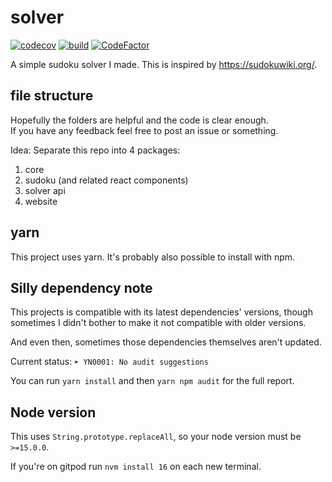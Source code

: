 # solver

[![codecov](https://codecov.io/gh/icecream17/solver/branch/main/graph/badge.svg?token=FOcsmxUx91)](https://codecov.io/gh/icecream17/solver)
[![build](https://github.com/icecream17/solver/workflows/build/badge.svg)](https://github.com/icecream17/solver/actions)
[![CodeFactor](https://www.codefactor.io/repository/github/icecream17/solver/badge/main)](https://www.codefactor.io/repository/github/icecream17/solver/overview/main)

A simple sudoku solver I made. This is inspired by <https://sudokuwiki.org/>.

## file structure

Hopefully the folders are helpful and the code is clear enough.\
If you have any feedback feel free to post an issue or something.

Idea: Separate this repo into 4 packages:

1. core
2. sudoku (and related react components)
3. solver api
4. website

## yarn

This project uses yarn. It's probably also possible to install with npm.

## Silly dependency note

This projects is compatible with its latest dependencies' versions,
though sometimes I didn't bother to make it not compatible with older versions.

And even then, sometimes those dependencies themselves aren't updated.

Current status: `➤ YN0001: No audit suggestions`

You can run `yarn install` and then `yarn npm audit` for the full report.

## Node version

This uses `String.prototype.replaceAll`, so your node version must be `>=15.0.0`.

If you're on gitpod run `nvm install 16` on each new terminal.

